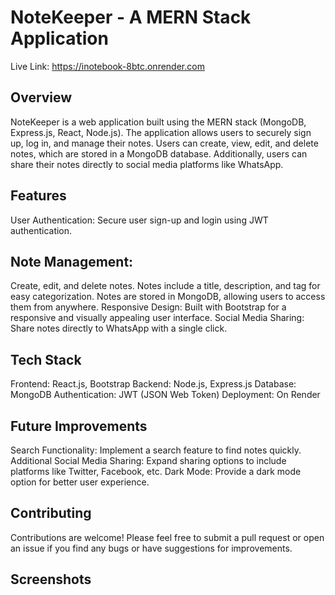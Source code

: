 # NoteKeeper - A MERN Stack Application

Live Link: https://inotebook-8btc.onrender.com

## Overview
NoteKeeper is a web application built using the MERN stack (MongoDB, Express.js, React, Node.js). The application allows users to securely sign up, log in, and manage their notes. Users can create, view, edit, and delete notes, which are stored in a MongoDB database. Additionally, users can share their notes directly to social media platforms like WhatsApp.

## Features
User Authentication: Secure user sign-up and login using JWT authentication.

## Note Management:
Create, edit, and delete notes.
Notes include a title, description, and tag for easy categorization.
Notes are stored in MongoDB, allowing users to access them from anywhere.
Responsive Design: Built with Bootstrap for a responsive and visually appealing user interface.
Social Media Sharing: Share notes directly to WhatsApp with a single click.

## Tech Stack
Frontend: React.js, Bootstrap
Backend: Node.js, Express.js
Database: MongoDB
Authentication: JWT (JSON Web Token)
Deployment: On Render


## Future Improvements
Search Functionality: Implement a search feature to find notes quickly.
Additional Social Media Sharing: Expand sharing options to include platforms like Twitter, Facebook, etc.
Dark Mode: Provide a dark mode option for better user experience.

## Contributing
Contributions are welcome! Please feel free to submit a pull request or open an issue if you find any bugs or have suggestions for improvements.

## Screenshots



